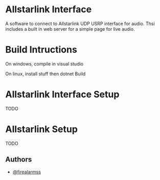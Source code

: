 
# Allstarlink Interface

A software to connect to Allstarlink UDP USRP interface for audio. Thsi includes a built in web server for a simple page for live audio.

# Build Intructions

On windows, compile in visual studio

On linux, install stuff then dotnet Build

# Allstarlink Interface Setup

TODO

# Allstarlink Setup

TODO



## Authors

- [@firealarmss](https://www.github.com/firealarmss)

